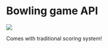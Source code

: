 # Bowling game API

![](https://user-images.githubusercontent.com/713419/73968146-3f704d80-492a-11ea-976f-9f36ccba8e51.png)

Comes with traditional scoring system!
